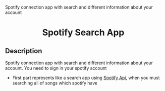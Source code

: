 Spotify connection app with search and different information about your account

<h1 align="center">Spotify Search App</h1>

<!-- <h1 align="center">

[![Build Status](https://app.travis-ci.com/VladimirOlishevsky/CosySportBot.svg?branch=master)](https://app.travis-ci.com/VladimirOlishevsky/CosySportBot)

</h1> -->


<!-- <h1 align="center"><a href="https://t.me/CosySportBot">Live Demo</a></h1> -->

## Description

Spotify connection app with search and different information about your account. You need to sign in your spotify account

- First part represents like a search app using [Spotify Api](https://developer.spotify.com/), when you must searching all of songs which spotify have
